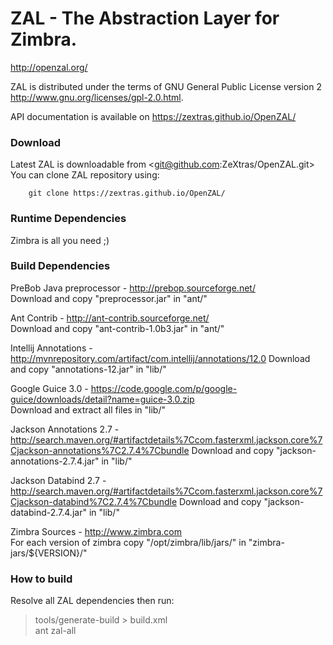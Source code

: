 ZAL - The Abstraction Layer for Zimbra.
===
<http://openzal.org/>

ZAL is distributed under the terms of GNU General Public License version 2 <http://www.gnu.org/licenses/gpl-2.0.html>.

API documentation is available on <https://zextras.github.io/OpenZAL/>

### Download ###

Latest ZAL is downloadable from <git@github.com:ZeXtras/OpenZAL.git>
You can clone ZAL repository using:
        
        git clone https://zextras.github.io/OpenZAL/

### Runtime Dependencies ###

   Zimbra is all you need ;)

### Build Dependencies ###

PreBob Java preprocessor - <http://prebop.sourceforge.net/>  
Download and copy "preprocessor.jar" in "ant/"

Ant Contrib - <http://ant-contrib.sourceforge.net/>  
Download and copy "ant-contrib-1.0b3.jar" in "ant/"

Intellij Annotations - <http://mvnrepository.com/artifact/com.intellij/annotations/12.0>
Download and copy "annotations-12.jar" in "lib/"

Google Guice 3.0 - <https://code.google.com/p/google-guice/downloads/detail?name=guice-3.0.zip>  
Download and extract all files in "lib/"

Jackson Annotations 2.7 - <http://search.maven.org/#artifactdetails%7Ccom.fasterxml.jackson.core%7Cjackson-annotations%7C2.7.4%7Cbundle>
Download and copy "jackson-annotations-2.7.4.jar" in "lib/"

Jackson Databind 2.7 - <http://search.maven.org/#artifactdetails%7Ccom.fasterxml.jackson.core%7Cjackson-databind%7C2.7.4%7Cbundle>
Download and copy "jackson-databind-2.7.4.jar" in "lib/"

Zimbra Sources - <http://www.zimbra.com>  
For each version of zimbra copy "/opt/zimbra/lib/jars/" in "zimbra-jars/${VERSION}/"

### How to build ###

Resolve all ZAL dependencies then run:

> tools/generate-build > build.xml  
> ant zal-all

